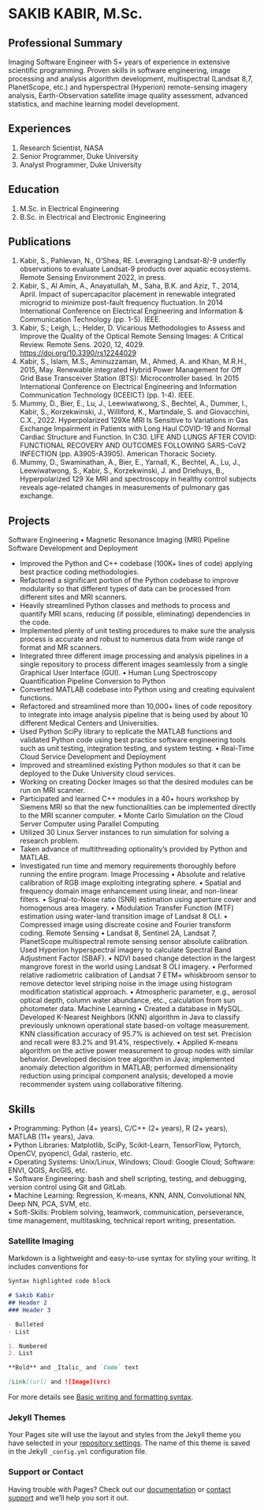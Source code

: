 # SAKIB KABIR, M.Sc. 


## Professional Summary
Imaging Software Engineer with 5+ years of experience in extensive scientific programming. Proven skills in software engineering, image processing and analysis algorithm development, multispectral (Landsat 8,7, PlanetScope, etc.) and hyperspectral (Hyperion) remote-sensing imagery analysis, Earth-Observation satellite image quality assessment, advanced statistics, and machine learning model development.

## Experiences
1. Research Scientist, NASA 
2. Senior Programmer, Duke University
3. Analyst Programmer, Duke University

## Education
1. M.Sc. in Electrical Engineering
2. B.Sc. in Electrical and Electronic Engineering

## Publications
1.	Kabir, S., Pahlevan, N., O’Shea, RE. Leveraging Landsat-8/-9 underfly observations to evaluate Landsat-9 products over aquatic ecosystems. Remote Sensing Environment 2022, in press.
2.	Kabir, S., Al Amin, A., Anayatullah, M., Saha, B.K. and Aziz, T., 2014, April. Impact of supercapacitor placement in renewable integrated microgrid to minimize post-fault frequency fluctuation. In 2014 International Conference on Electrical Engineering and Information & Communication Technology (pp. 1-5). IEEE.
3.	Kabir, S.; Leigh, L.; Helder, D. Vicarious Methodologies to Assess and Improve the Quality of the Optical Remote Sensing Images: A Critical Review. Remote Sens. 2020, 12, 4029. https://doi.org/10.3390/rs12244029
4.	Kabir, S., Islam, M.S., Aminuzzaman, M., Ahmed, A. and Khan, M.R.H., 2015, May. Renewable integrated Hybrid Power Management for Off Grid Base Transceiver Station (BTS): Microcontroller based. In 2015 International Conference on Electrical Engineering and Information Communication Technology (ICEEICT) (pp. 1-4). IEEE.
5.	Mummy, D., Bier, E., Lu, J., Leewiwatwong, S., Bechtel, A., Dummer, I., Kabir, S., Korzekwinski, J., Williford, K., Martindale, S. and Giovacchini, C.X., 2022. Hyperpolarized 129Xe MRI Is Sensitive to Variations in Gas Exchange Impairment in Patients with Long Haul COVID-19 and Normal Cardiac Structure and Function. In C30. LIFE AND LUNGS AFTER COVID: FUNCTIONAL RECOVERY AND OUTCOMES FOLLOWING SARS-CoV2 INFECTION (pp. A3905-A3905). American Thoracic Society.
6.	Mummy, D., Swaminathan, A., Bier, E., Yarnall, K., Bechtel, A., Lu, J., Leewiwatwong, S., Kabir, S., Korzekwinski, J. and Driehuys, B., Hyperpolarized 129 Xe MRI and spectroscopy in healthy control subjects reveals age-related changes in measurements of pulmonary gas exchange.

## Projects
Software Engineering
•	Magnetic Resonance Imaging (MRI) Pipeline Software Development and Deployment 
-	Improved the Python and C++ codebase (100K+ lines of code) applying best practice coding methodologies.
-	Refactored a significant portion of the Python codebase to improve modularity so that different types of data can be processed from different sites and MRI scanners.
-	Heavily streamlined Python classes and methods to process and quantify MRI scans, reducing (if possible, eliminating) dependencies in the code.
-	Implemented plenty of unit testing procedures to make sure the analysis process is accurate and robust to numerous data from wide range of format and MR scanners. 
-	Integrated three different image processing and analysis pipelines in a single repository to process different images seamlessly from a single Graphical User Interface (GUI).
•	Human Lung Spectroscopy Quantification Pipeline Conversion to Python
-	Converted MATLAB codebase into Python using and creating equivalent functions. 
-	Refactored and streamlined more than 10,000+ lines of code repository to integrate into image analysis pipeline that is being used by about 10 different Medical Centers and Universities.
-	Used Python SciPy library to replicate the MATLAB functions and validated Python code using best practice software engineering tools such as unit testing, integration testing, and system testing.
•	Real-Time Cloud Service Development and Deployment
-	Improved and streamlined existing Python modules so that it can be deployed to the Duke University cloud services. 
-	Working on creating Docker Images so that the desired modules can be run on MRI scanner.
-	Participated and learned C++ modules in a 40+ hours workshop by Siemens MRI so that the new functionalities can be implemented directly to the MRI scanner computer.
•	Monte Carlo Simulation on the Cloud Server Computer using Parallel Computing
-	Utilized 30 Linux Server instances to run simulation for solving a research problem.
-	Taken advance of multithreading optionality’s provided by Python and MATLAB.
-	Investigated run time and memory requirements thoroughly before running the entire program.
Image Processing 
•	Absolute and relative calibration of RGB image exploiting integrating sphere.
•	Spatial and frequency domain image enhancement using linear, and non-linear filters.
•	Signal-to-Noise ratio (SNR) estimation using aperture cover and homogenous area imagery. 
•	Modulation Transfer Function (MTF) estimation using water-land transition image of Landsat 8 OLI.
•	Compressed image using discreate cosine and Fourier transform coding.
Remote Sensing 
•	Landsat 8, Sentinel 2A, Landsat 7, PlanetScope multispectral remote sensing sensor absolute calibration. Used Hyperion hyperspectral imagery to calculate Spectral Band Adjustment Factor (SBAF).
•	NDVI based change detection in the largest mangrove forest in the world using Landsat 8 OLI imagery.
•	Performed relative radiometric calibration of Landsat 7 ETM+ whiskbroom sensor to remove detector level striping noise in the image using histogram modification statistical approach.
•	Atmospheric parameter, e.g., aerosol optical depth, column water abundance, etc., calculation from sun photometer data. 
Machine Learning
•	Created a database in MySQL. Developed K-Nearest Neighbors (KNN) algorithm in Java to classify previously unknown operational state based-on voltage measurement. KNN classification accuracy of 95.7% is achieved on test set. Precision and recall were 83.2% and 91.4%, respectively.
•	Applied K-means algorithm on the active power measurement to group nodes with similar behavior. Developed decision tree algorithm in Java; implemented anomaly detection algorithm in MATLAB; performed dimensionality reduction using principal component analysis; developed a movie recommender system using collaborative filtering.

## Skills
•	Programming: Python (4+ years), C/C++ (2+ years), R (2+ years), MATLAB (11+ years), Java. \
•	Python Libraries:  Matplotlib, SciPy, Scikit-Learn, TensorFlow, Pytorch, OpenCV, pyopencl, Gdal, rasterio, etc. \
•	Operating Systems: Unix/Linux, Windows; Cloud: Google Cloud; Software: ENVI, QGIS, ArcGIS, etc. \
•	Software Engineering: bash and shell scripting, testing, and debugging, version control using Git and GitLab. \
•	Machine Learning: Regression, K-means, KNN, ANN, Convolutional NN, Deep NN, PCA, SVM, etc. \
•	Soft-Skills: Problem solving, teamwork, communication, perseverance, time management, multitasking, technical report writing, presentation.

### Satellite Imaging 

Markdown is a lightweight and easy-to-use syntax for styling your writing. It includes conventions for

```markdown
Syntax highlighted code block

# Sakib Kabir
## Header 2
### Header 3

- Bulleted
- List

1. Numbered
2. List

**Bold** and _Italic_ and `Code` text

[Link](url) and ![Image](src)
```

For more details see [Basic writing and formatting syntax](https://docs.github.com/en/github/writing-on-github/getting-started-with-writing-and-formatting-on-github/basic-writing-and-formatting-syntax).

### Jekyll Themes

Your Pages site will use the layout and styles from the Jekyll theme you have selected in your [repository settings](https://github.com/SakibKabir/sakibkabir.github.io/settings/pages). The name of this theme is saved in the Jekyll `_config.yml` configuration file.

### Support or Contact

Having trouble with Pages? Check out our [documentation](https://docs.github.com/categories/github-pages-basics/) or [contact support](https://support.github.com/contact) and we’ll help you sort it out.
